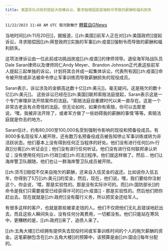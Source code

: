 ```yaml
---
title: 美国军队对政府提起大规模诉讼，要求赔偿因疫苗强制令导致的薪酬和福利损失
---
```

`11/22/2023 11:48 AM UTC 银河歌舞厅` [轉載自GNews](https://gnews.org/articles/2004210)

当地时间[[zh:11月20日]]，据报道，[[zh:美国]]前军人正在对[[zh:美国政府]]提起诉讼，寻求赔偿因[[zh:拜登政府]]实施的军事[[zh:疫苗]]强制令而导致的薪酬和福利损失。

这项法律诉讼由一位此前成功挑战炭疽[[zh:疫苗]]的律师领导。退役海军陆战队员Dale Saran律师以及律师同仁Andy Meyer、Brandon Johnson正代表这些前军人提起三起单独的诉讼，计划将其合并成一起集体诉讼，代表所有因[[zh:疫苗]]命令被开除或非法被命令停止军事训练而导致薪酬损失的现役成员。

Saran表示，诉讼涉及的金额高达数十亿[[zh:美元]]。毫无疑问。这是拖欠的数十亿[[zh:美元]]。
这些诉讼已经在[[zh:美国]]联邦索赔法庭提起，Saran表示这是一个专门审理非法开除案件的法庭。“索赔法庭自重建时代以来一直存在。这是一个非常古老且有点奇怪的法庭。但无论如何，如果你有索赔，你可以去那里说，‘嘿，我被非法开除了，或者军方做了一些妨碍我的薪酬的事情’等等。索赔法庭就是你去的地方。

Saran估计，约有80,000至100,000名受到强制令影响的现役和预备役成员。有8000多名现役军人被开除，还有数万名预备役成员被告知停止军事训练或转为非活跃状态。他们基本上没有得到任何正当程序的好处。他们没有进行任何[[zh:行政]]分离[[zh:听证会]]；他们没有进行任何听证。他们没有进行任何联邦承认听证；没有使用任何[[zh:行政]]或[[zh:司法]]程序。他们就这样做了。然后... 他们让海岸警卫队跟随，他们也让一群海岸警卫队成员被开除。

[[zh:货币]]赔偿不仅来自拖欠的薪酬，还来自入伍奖金的返还。比如说你入伍五年，你得到了5万[[zh:美元]]的奖金，然后，现在，他们说，嘿，我们要给你注射这个。你会说，‘喂，那是实验性的。那是没有实际许可的。而[[zh:国防部长]]的命令是我们只需要接受已经获得许可的[[zh:疫苗]] - 那是实验性的。然后他们把你赶出去。现在就就是[[zh:政府]]没有履行义务，所以把奖金还给军人。

有很多这样的客户，也就是那些被拿走钱的人。他们不仅把他们无礼且错误地赶出去，而且这些人瞬间失业，没有任何分离费用，一切都没有。他们只能站在寒风中，更糟糕的是，[[zh:政府]]来了，追债人来了。

[[zh:五角大楼]]已经拥有提供失去现役时间或军事训练时间的个人的拖欠薪酬的资金。这笔薪酬包含在[[zh:五角大楼]]的预算中，该预算是由[[zh:国会]]每年分配的。
